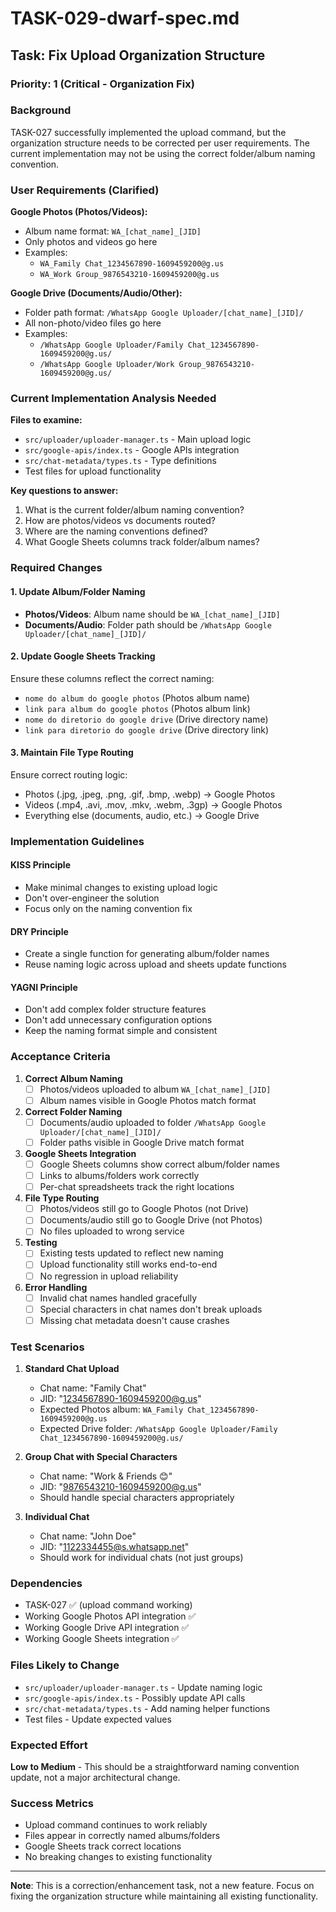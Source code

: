 # TASK-029-dwarf-spec.md

## Task: Fix Upload Organization Structure

### Priority: 1 (Critical - Organization Fix)

### Background
TASK-027 successfully implemented the upload command, but the organization structure needs to be corrected per user requirements. The current implementation may not be using the correct folder/album naming convention.

### User Requirements (Clarified)

**Google Photos (Photos/Videos):**
- Album name format: `WA_[chat_name]_[JID]`
- Only photos and videos go here
- Examples:
  - `WA_Family Chat_1234567890-1609459200@g.us`
  - `WA_Work Group_9876543210-1609459200@g.us`

**Google Drive (Documents/Audio/Other):**
- Folder path format: `/WhatsApp Google Uploader/[chat_name]_[JID]/`
- All non-photo/video files go here
- Examples:
  - `/WhatsApp Google Uploader/Family Chat_1234567890-1609459200@g.us/`
  - `/WhatsApp Google Uploader/Work Group_9876543210-1609459200@g.us/`

### Current Implementation Analysis Needed

**Files to examine:**
- `src/uploader/uploader-manager.ts` - Main upload logic
- `src/google-apis/index.ts` - Google APIs integration
- `src/chat-metadata/types.ts` - Type definitions
- Test files for upload functionality

**Key questions to answer:**
1. What is the current folder/album naming convention?
2. How are photos/videos vs documents routed?
3. Where are the naming conventions defined?
4. What Google Sheets columns track folder/album names?

### Required Changes

#### 1. Update Album/Folder Naming
- **Photos/Videos**: Album name should be `WA_[chat_name]_[JID]`
- **Documents/Audio**: Folder path should be `/WhatsApp Google Uploader/[chat_name]_[JID]/`

#### 2. Update Google Sheets Tracking
Ensure these columns reflect the correct naming:
- `nome do album do google photos` (Photos album name)
- `link para album do google photos` (Photos album link)
- `nome do diretorio do google drive` (Drive directory name)
- `link para diretorio do google drive` (Drive directory link)

#### 3. Maintain File Type Routing
Ensure correct routing logic:
- Photos (.jpg, .jpeg, .png, .gif, .bmp, .webp) → Google Photos
- Videos (.mp4, .avi, .mov, .mkv, .webm, .3gp) → Google Photos
- Everything else (documents, audio, etc.) → Google Drive

### Implementation Guidelines

#### KISS Principle
- Make minimal changes to existing upload logic
- Don't over-engineer the solution
- Focus only on the naming convention fix

#### DRY Principle
- Create a single function for generating album/folder names
- Reuse naming logic across upload and sheets update functions

#### YAGNI Principle
- Don't add complex folder structure features
- Don't add unnecessary configuration options
- Keep the naming format simple and consistent

### Acceptance Criteria

1. **Correct Album Naming**
   - [ ] Photos/videos uploaded to album `WA_[chat_name]_[JID]`
   - [ ] Album names visible in Google Photos match format

2. **Correct Folder Naming**
   - [ ] Documents/audio uploaded to folder `/WhatsApp Google Uploader/[chat_name]_[JID]/`
   - [ ] Folder paths visible in Google Drive match format

3. **Google Sheets Integration**
   - [ ] Google Sheets columns show correct album/folder names
   - [ ] Links to albums/folders work correctly
   - [ ] Per-chat spreadsheets track the right locations

4. **File Type Routing**
   - [ ] Photos/videos still go to Google Photos (not Drive)
   - [ ] Documents/audio still go to Google Drive (not Photos)
   - [ ] No files uploaded to wrong service

5. **Testing**
   - [ ] Existing tests updated to reflect new naming
   - [ ] Upload functionality still works end-to-end
   - [ ] No regression in upload reliability

6. **Error Handling**
   - [ ] Invalid chat names handled gracefully
   - [ ] Special characters in chat names don't break uploads
   - [ ] Missing chat metadata doesn't cause crashes

### Test Scenarios

1. **Standard Chat Upload**
   - Chat name: "Family Chat"
   - JID: "1234567890-1609459200@g.us"
   - Expected Photos album: `WA_Family Chat_1234567890-1609459200@g.us`
   - Expected Drive folder: `/WhatsApp Google Uploader/Family Chat_1234567890-1609459200@g.us/`

2. **Group Chat with Special Characters**
   - Chat name: "Work & Friends 😊"
   - JID: "9876543210-1609459200@g.us"
   - Should handle special characters appropriately

3. **Individual Chat**
   - Chat name: "John Doe"
   - JID: "1122334455@s.whatsapp.net"
   - Should work for individual chats (not just groups)

### Dependencies

- TASK-027 ✅ (upload command working)
- Working Google Photos API integration ✅
- Working Google Drive API integration ✅
- Working Google Sheets integration ✅

### Files Likely to Change

- `src/uploader/uploader-manager.ts` - Update naming logic
- `src/google-apis/index.ts` - Possibly update API calls
- `src/chat-metadata/types.ts` - Add naming helper functions
- Test files - Update expected values

### Expected Effort

**Low to Medium** - This should be a straightforward naming convention update, not a major architectural change.

### Success Metrics

- Upload command continues to work reliably
- Files appear in correctly named albums/folders
- Google Sheets track correct locations
- No breaking changes to existing functionality

---

**Note**: This is a correction/enhancement task, not a new feature. Focus on fixing the organization structure while maintaining all existing functionality.